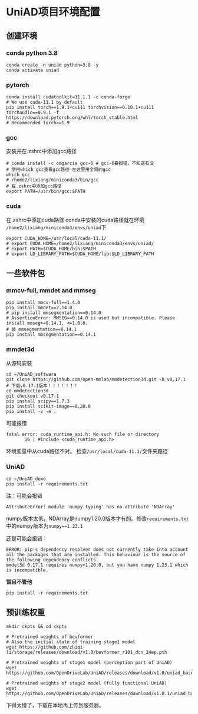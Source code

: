 # UniAD项目环境配置

## 创建环境

### conda python 3.8

```shell
conda create -n uniad python=3.8 -y
conda activate uniad
```

### pytorch

```shell
conda install cudatoolkit=11.1.1 -c conda-forge
# We use cuda-11.1 by default
pip install torch==1.9.1+cu111 torchvision==0.10.1+cu111 torchaudio==0.9.1 -f https://download.pytorch.org/whl/torch_stable.html
# Recommended torch>=1.9
```

### gcc

安装并在.zshrc中添加gcc路径

```shell
# conda install -c omgarcia gcc-6 # gcc-6要报错，不知道有没
# 使用which gcc查看gcc路径 在这里用全局的gcc
which gcc
# /home2/lixiang/miniconda3/bin/gcc
# 在.zshrc中添加gcc路径
export PATH=/usr/bin/gcc:$PATH
```

### cuda

在.zshrc中添加cuda路径
conda中安装的cuda路径就在环境 `/home2/lixiang/miniconda3/envs/uniad`下

```shell
export CUDA_HOME=/usr/local/cuda-11.1/
# export CUDA_HOME=/home2/lixiang/miniconda3/envs/uniad/
# export PATH=$CUDA_HOME/bin:$PATH
# export LD_LIBRARY_PATH=$CUDA_HOME/lib:$LD_LIBRARY_PATH
```

## 一些软件包

### mmcv-full, mmdet and mmseg

```shell
pip install mmcv-full==1.4.0 
pip install mmdet==2.14.0
# pip install mmsegmentation==0.14.0 
# AssertionError: MMSEG==0.14.0 is used but incompatible. Please install mmseg>=0.14.1, <=1.0.0.
# 装 mmsegmentation==0.14.1
pip install mmsegmentation==0.14.1
```

### mmdet3d

从源码安装

```shell
cd ~/UniAD_software
git clone https://github.com/open-mmlab/mmdetection3d.git -b v0.17.1  # 下载v0.17.1版本！！！！！！！
cd mmdetection3d
git checkout v0.17.1
pip install scipy==1.7.3
pip install scikit-image==0.20.0
pip install -v -e .
```

可能报错

```shell
fatal error: cuda_runtime_api.h: No such file or directory
       16 | #include <cuda_runtime_api.h>
```

环境变量中从cuda路径不对。
检查`/usr/local/cuda-11.1/`文件夹路径

### UniAD

```shell
cd ~/UniAD_demo
pip install -r requirements.txt
```

注：可能会报错

```shell
AttributeError: module 'numpy.typing' has no attribute 'NDArray'
```
numpy版本太低，NDArray是numpy1.20.0版本才有的。修改`requirements.txt`中的numpy版本为`numpy==1.23.1`

还是可能会报错：
```shell
ERROR: pip's dependency resolver does not currently take into account all the packages that are installed. This behaviour is the source of the following dependency conflicts.
mmdet3d 0.17.1 requires numpy<1.20.0, but you have numpy 1.23.1 which is incompatible.
```
**暂且不管他**

```shell
pip install -r requirements.txt
```

## 预训练权重

```shell
mkdir ckpts && cd ckpts

# Pretrained weights of bevformer
# Also the initial state of training stage1 model
wget https://github.com/zhiqi-li/storage/releases/download/v1.0/bevformer_r101_dcn_24ep.pth

# Pretrained weights of stage1 model (perception part of UniAD)
wget https://github.com/OpenDriveLab/UniAD/releases/download/v1.0/uniad_base_track_map.pth

# Pretrained weights of stage2 model (fully functional UniAD)
wget https://github.com/OpenDriveLab/UniAD/releases/download/v1.0.1/uniad_base_e2e.pth
```

下得太慢了，下载在本地再上传到服务器。
